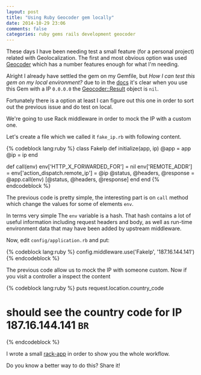 ```yaml
---
layout: post
title: "Using Ruby Geocoder gem locally"
date: 2014-10-29 23:06
comments: false
categories: ruby gems rails development geocoder
---
```

These days I have been needing test a small feature (for a personal project) related with Geolocalization. The first and most obvious
option was used [Geocoder](http://www.rubygeocoder.com) which has a number features enough for what I'm needing.

Alright I already have settled the gem on my Gemfile, but *How I can test this gem on my local environment?* due to in the [docs](https://github.com/alexreisner/geocoder#request-geocoding-by-ip-address)
it's clear when you use this Gem with a IP `0.0.0.0` the [Geocoder::Result](http://www.rubydoc.info/github/alexreisner/geocoder/master/Geocoder/Result)
object is `nil`.

Fortunately there is a option at least I can figure out this one in order to sort out the previous issue and do test on local.

We're going to use Rack middleware in order to mock the IP with a custom one.

Let's create a file which we called it `fake_ip.rb` with following content.

{% codeblock lang:ruby %}
class FakeIp
  def initialize(app, ip)
    @app = app
    @ip = ip
  end

  def call(env)
    env['HTTP_X_FORWARDED_FOR'] = nil
    env['REMOTE_ADDR'] = env['action_dispatch.remote_ip'] = @ip
    @status, @headers, @response = @app.call(env)
    [@status, @headers, @response]
  end
end
{% endcodeblock %}

The previous code is pretty simple, the interesting part is on `call` method which change the values for some of
elements `env`.

In terms very simple The `env` variable is a hash. That hash contains a lot of useful information including
request headers and body, as well as run-time environment data that may have been added by upstream middleware.

Now, edit `config/application.rb` and put:


{% codeblock lang:ruby %}
config.middleware.use('FakeIp', '187.16.144.141')
{% endcodeblock %}

The previous code allow us to mock the IP with someone custom. Now if you visit a controller a inspect the content

{% codeblock lang:ruby %}
puts request.location.country_code
# should see the country code for IP 187.16.144.141 `BR`
{% endcodeblock %}

I wrote a small [rack-app](https://github.com/deivinsontejeda/rack-app) in order to show you the whole workflow.

Do you know a better way to do this? Share it!
